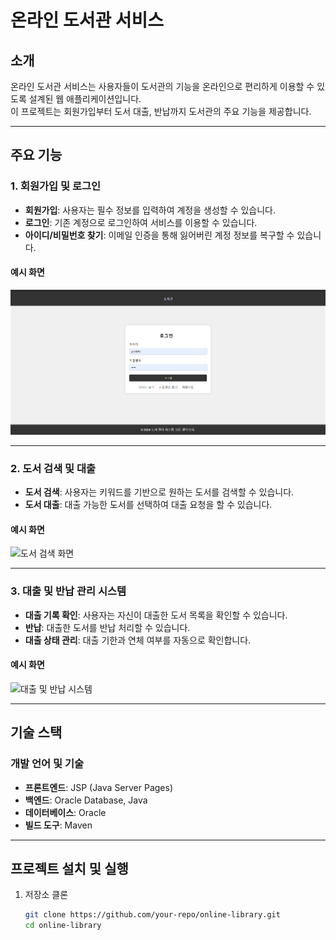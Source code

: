 # 온라인 도서관 서비스

## 소개
온라인 도서관 서비스는 사용자들이 도서관의 기능을 온라인으로 편리하게 이용할 수 있도록 설계된 웹 애플리케이션입니다.  
이 프로젝트는 회원가입부터 도서 대출, 반납까지 도서관의 주요 기능을 제공합니다.

---

## 주요 기능

### 1. 회원가입 및 로그인
- **회원가입**: 사용자는 필수 정보를 입력하여 계정을 생성할 수 있습니다.
- **로그인**: 기존 계정으로 로그인하여 서비스를 이용할 수 있습니다.
- **아이디/비밀번호 찾기**: 이메일 인증을 통해 잃어버린 계정 정보를 복구할 수 있습니다.  

#### 예시 화면
![회원가입 및 로그인 화면](https://github.com/pancake3196/library-project/blob/main/images/signup_login.png.png)


---

### 2. 도서 검색 및 대출
- **도서 검색**: 사용자는 키워드를 기반으로 원하는 도서를 검색할 수 있습니다.
- **도서 대출**: 대출 가능한 도서를 선택하여 대출 요청을 할 수 있습니다.  

#### 예시 화면
![도서 검색 화면](./images/book_search.png)

---

### 3. 대출 및 반납 관리 시스템
- **대출 기록 확인**: 사용자는 자신이 대출한 도서 목록을 확인할 수 있습니다.
- **반납**: 대출한 도서를 반납 처리할 수 있습니다.
- **대출 상태 관리**: 대출 기한과 연체 여부를 자동으로 확인합니다.

#### 예시 화면
![대출 및 반납 시스템](./images/loan_return.png)

---

## 기술 스택

### 개발 언어 및 기술
- **프론트엔드**: JSP (Java Server Pages)
- **백엔드**: Oracle Database, Java
- **데이터베이스**: Oracle
- **빌드 도구**: Maven

---

## 프로젝트 설치 및 실행

1. 저장소 클론  
   ```bash
   git clone https://github.com/your-repo/online-library.git
   cd online-library
